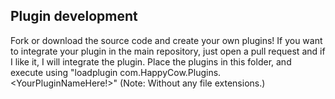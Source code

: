 ## Plugin development

Fork or download the source code and create your own plugins!
If you want to integrate your plugin in the main repository, just open a pull request and if I like it, I will integrate the plugin.
Place the plugins in this folder, and execute using "loadplugin com.HappyCow.Plugins.<YourPluginNameHere!>" (Note: Without any file extensions.)
